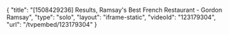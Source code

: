 {
    "title": "[1508429236] Results, Ramsay's Best French Restaurant - Gordon Ramsay",
    "type": "solo",
    "layout": "iframe-static",
    "videoId": "123179304",
    "url": "\/tvpembed\/123179304"
}